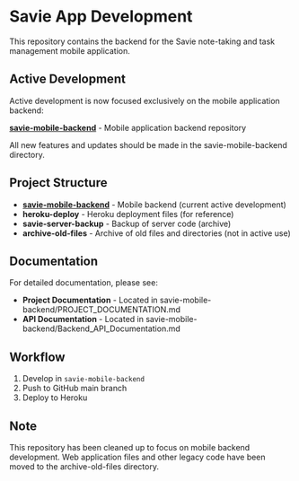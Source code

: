 # Savie App Development

This repository contains the backend for the Savie note-taking and task management mobile application.

## Active Development

Active development is now focused exclusively on the mobile application backend:

**[savie-mobile-backend](./savie-mobile-backend)** - Mobile application backend repository

All new features and updates should be made in the savie-mobile-backend directory.

## Project Structure

- **[savie-mobile-backend](./savie-mobile-backend)** - Mobile backend (current active development)
- **heroku-deploy** - Heroku deployment files (for reference)
- **savie-server-backup** - Backup of server code (archive)
- **archive-old-files** - Archive of old files and directories (not in active use)

## Documentation

For detailed documentation, please see:
- **Project Documentation** - Located in savie-mobile-backend/PROJECT_DOCUMENTATION.md 
- **API Documentation** - Located in savie-mobile-backend/Backend_API_Documentation.md

## Workflow

1. Develop in `savie-mobile-backend`
2. Push to GitHub main branch
3. Deploy to Heroku

## Note

This repository has been cleaned up to focus on mobile backend development. Web application files and other legacy code have been moved to the archive-old-files directory. 